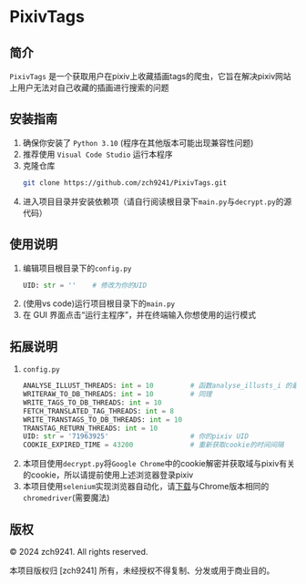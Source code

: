 # PixivTags

## 简介
`PixivTags` 是一个获取用户在pixiv上收藏插画tags的爬虫，它旨在解决pixiv网站上用户无法对自己收藏的插画进行搜索的问题
## 安装指南
1. 确保你安装了 `Python 3.10` (程序在其他版本可能出现兼容性问题)
2. 推荐使用 `Visual Code Studio` 运行本程序
3. 克隆仓库
   ```bash  
   git clone https://github.com/zch9241/PixivTags.git
4. 进入项目目录并安装依赖项（请自行阅读根目录下`main.py`与`decrypt.py`的源代码）
## 使用说明
1. 编辑项目根目录下的`config.py`
   ```Python
   UID: str = ''    # 修改为你的UID
2. (使用vs code)运行项目根目录下的`main.py`
3. 在 GUI 界面点击“运行主程序”，并在终端输入你想使用的运行模式
## 拓展说明
1. `config.py`
   ```Python
   ANALYSE_ILLUST_THREADS: int = 10         # 函数analyse_illusts_i 的最大线程数量
   WRITERAW_TO_DB_THREADS: int = 10         # 同理
   WRITE_TAGS_TO_DB_THREADS: int = 10
   FETCH_TRANSLATED_TAG_THREADS: int = 8
   WRITE_TRANSTAGS_TO_DB_THREADS: int = 10
   TRANSTAG_RETURN_THREADS: int = 10
   UID: str = '71963925'                    # 你的pixiv UID
   COOKIE_EXPIRED_TIME = 43200              # 重新获取cookie的时间间隔
2. 本项目使用`decrypt.py`将`Google Chrome`中的cookie解密并获取域与pixiv有关的cookie，所以请提前使用上述浏览器登录pixiv
3. 本项目使用`selenium`实现浏览器自动化，请[下载](shttps://developer.chrome.com/docs/chromedriver/downloads/version-selection)与Chrome版本相同的`chromedriver`(需要魔法)
## 版权  
  
© 2024 zch9241. All rights reserved.  
  
本项目版权归 [zch9241] 所有，未经授权不得复制、分发或用于商业目的。